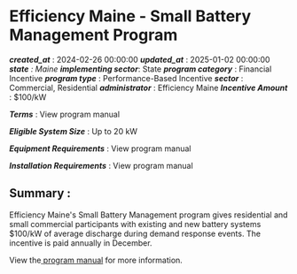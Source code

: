 # Efficiency Maine - Small Battery Management Program 
 ***created_at*** : 2024-02-26 00:00:00 
 ***updated_at*** : 2025-01-02 00:00:00 
 ***state** : Maine 
 **implementing sector***: State 
 ***program category*** : Financial Incentive 
 ***program type*** : Performance-Based Incentive 
 ***sector*** : Commercial, Residential 
 ***administrator*** : Efficiency Maine 
 ***Incentive Amount*** : $100/kW

 
 ***Terms*** : View program manual

 
 ***Eligible System Size*** : Up to 20 kW

 
 ***Equipment Requirements*** : View program manual

 
 ***Installation Requirements*** : View program manual

 
 ## Summary : 
 Efficiency Maine's Small Battery Management program gives residential and
small commercial participants with existing and new battery systems $100/kW of
average discharge during demand response events. The incentive is paid
annually in December.

View the[ program
manual](https://www.efficiencymaine.com/docs/Small_Battery_Program_Manual_02-02-2024.pdf)
for more information.

 
 